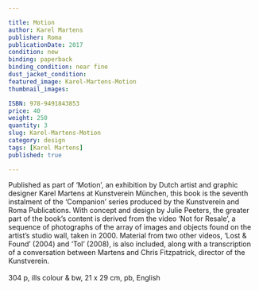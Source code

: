 ```yaml
---

title: Motion
author: Karel Martens
publisher: Roma
publicationDate: 2017
condition: new
binding: paperback
binding_condition: near fine
dust_jacket_condition:
featured_image: Karel-Martens-Motion
thumbnail_images:

ISBN: 978-9491843853
price: 40
weight: 250
quantity: 3
slug: Karel-Martens-Motion
category: design
tags: [Karel Martens]
published: true

---
```



Published as part of ‘Motion’, an exhibition by Dutch artist and graphic designer Karel Martens at Kunstverein München, this book is the seventh instalment of the ‘Companion’ series produced by the Kunstverein and Roma Publications. With concept and design by Julie Peeters, the greater part of the book’s content is derived from the video ‘Not for Resale’, a sequence of photographs of the array of images and objects found on the artist’s studio wall, taken in 2000. Material from two other videos, ‘Lost & Found’ (2004) and ‘Tol’ (2008), is also included, along with a transcription of a conversation between Martens and Chris Fitzpatrick, director of the Kunstverein.
<br>
<br>
304 p, ills colour & bw, 21 x 29 cm, pb, English